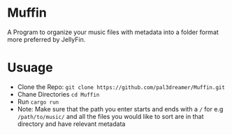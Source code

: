 # Muffin
A Program to organize your music files with metadata into a folder format more preferred by JellyFin. 
# Usuage
- Clone the Repo:
  `git clone https://github.com/pal3dreamer/Muffin.git`
- Chane Directories
  `cd Muffin`
- Run
 `cargo run`
- Note: Make sure that the path you enter starts and ends with a `/` for e.g `/path/to/music/` and all the files you would like to sort are in that directory and have relevant metadata
